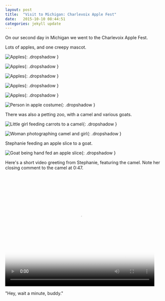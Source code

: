 ```yaml
---
layout: post
title:  "Visit to Michigan: Charlevoix Apple Fest"
date:   2015-10-10 08:44:51
categories: jekyll update
---
```

On our second day in Michigan we went to the Charlevoix Apple Fest.  

Lots of apples, and one creepy mascot.  

![Apples](/images/2015-10-10-apple_fest/apples1.png){: .dropshadow }  

![Apples](/images/2015-10-10-apple_fest/apples2.png){: .dropshadow }  

![Apples](/images/2015-10-10-apple_fest/apples3.png){: .dropshadow }  

![Apples](/images/2015-10-10-apple_fest/apples4.png){: .dropshadow }  

![Apples](/images/2015-10-10-apple_fest/apples5.png){: .dropshadow }  

![Person in apple costume](/images/2015-10-10-apple_fest/mascot.png){: .dropshadow }  

There was also a petting zoo, with a camel and various goats.  

![Little girl feeding carrots to a camel](/images/2015-10-10-apple_fest/camel1.png){: .dropshadow }  

![Woman photographing camel and girl](/images/2015-10-10-apple_fest/camel2.png){: .dropshadow }  

Stephanie feeding an apple slice to a goat.  

![Goat being hand fed an apple slice](/images/2015-10-10-apple_fest/goat.png){: .dropshadow }  

Here's a short video greeting from Stephanie, featuring the camel.  Note her closing comment to the camel at 0:47.  

<video width="480" height="360" poster="/video/camel.png" controls>
  <source src="/video/camel.webm" type="video/webm">
  <source src="/video/camel.m4v" type="video/mp4">
Your browser does not support the video tag.
</video>  

"Hey, wait a minute, buddy."



